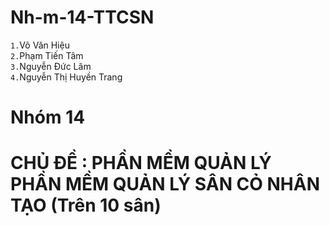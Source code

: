 # Nh-m-14-TTCSN
`1.`Võ Văn Hiệu  <br>
`2.`Phạm Tiến Tâm <br>
`3.`Nguyễn Đức Lâm <br>
`4.`Nguyễn Thị Huyền Trang <br>

# Nhóm 14
# CHỦ ĐỀ : PHẦN MỀM QUẢN LÝ PHẦN MỀM QUẢN LÝ SÂN CỎ NHÂN TẠO (Trên 10 sân)
